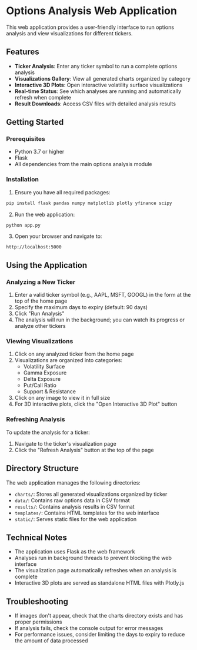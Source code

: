 # Options Analysis Web Application

This web application provides a user-friendly interface to run options analysis and view visualizations for different tickers.

## Features

- **Ticker Analysis**: Enter any ticker symbol to run a complete options analysis
- **Visualizations Gallery**: View all generated charts organized by category
- **Interactive 3D Plots**: Open interactive volatility surface visualizations
- **Real-time Status**: See which analyses are running and automatically refresh when complete
- **Result Downloads**: Access CSV files with detailed analysis results

## Getting Started

### Prerequisites

- Python 3.7 or higher
- Flask
- All dependencies from the main options analysis module

### Installation

1. Ensure you have all required packages:

```bash
pip install flask pandas numpy matplotlib plotly yfinance scipy
```

2. Run the web application:

```bash
python app.py
```

3. Open your browser and navigate to:

```
http://localhost:5000
```

## Using the Application

### Analyzing a New Ticker

1. Enter a valid ticker symbol (e.g., AAPL, MSFT, GOOGL) in the form at the top of the home page
2. Specify the maximum days to expiry (default: 90 days)
3. Click "Run Analysis"
4. The analysis will run in the background; you can watch its progress or analyze other tickers

### Viewing Visualizations

1. Click on any analyzed ticker from the home page
2. Visualizations are organized into categories:
   - Volatility Surface
   - Gamma Exposure
   - Delta Exposure
   - Put/Call Ratio
   - Support & Resistance
3. Click on any image to view it in full size
4. For 3D interactive plots, click the "Open Interactive 3D Plot" button

### Refreshing Analysis

To update the analysis for a ticker:
1. Navigate to the ticker's visualization page
2. Click the "Refresh Analysis" button at the top of the page

## Directory Structure

The web application manages the following directories:

- `charts/`: Stores all generated visualizations organized by ticker
- `data/`: Contains raw options data in CSV format
- `results/`: Contains analysis results in CSV format
- `templates/`: Contains HTML templates for the web interface
- `static/`: Serves static files for the web application

## Technical Notes

- The application uses Flask as the web framework
- Analyses run in background threads to prevent blocking the web interface
- The visualization page automatically refreshes when an analysis is complete
- Interactive 3D plots are served as standalone HTML files with Plotly.js

## Troubleshooting

- If images don't appear, check that the charts directory exists and has proper permissions
- If analysis fails, check the console output for error messages
- For performance issues, consider limiting the days to expiry to reduce the amount of data processed